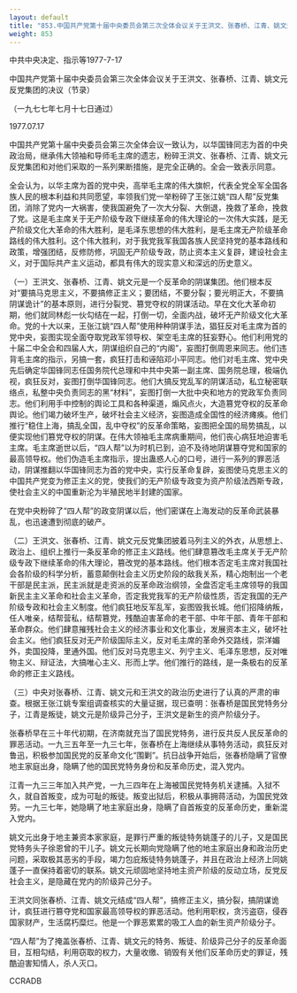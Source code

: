 ```yaml
---
layout: default
title: "853.中国共产党第十届中央委员会第三次全体会议关于王洪文、张春桥、江青、姚文元反党集团的决议（节录）"
weight: 853
---
```


中共中央决定、指示等1977-7-17

中国共产党第十届中央委员会第三次全体会议关于王洪文、张春桥、江青、姚文元反党集团的决议（节录）

（一九七七年七月十七日通过）

1977.07.17

中国共产党第十届中央委员会第三次全体会议一致认为，以华国锋同志为首的中央政治局，继承伟大领袖和导师毛主席的遗志，粉碎王洪文、张春桥、江青、姚文元反党集团和对他们采取的一系列果断措施，是完全正确的。全会一致表示同意。

全会认为，以华主席为首的党中央，高举毛主席的伟大旗帜，代表全党全军全国各族人民的根本利益和共同愿望，率领我们党一举粉碎了王张江姚“四人帮”反党集团，消除了党内一大祸害，使我国避免了一次大分裂、大倒退，挽救了革命，挽救了党。这是毛主席关于无产阶级专政下继续革命的伟大理论的一次伟大实践，是无产阶级文化大革命的伟大胜利，是毛泽东思想的伟大胜利，是毛主席无产阶级革命路线的伟大胜利。这个伟大胜利，对于我党我军我国各族人民坚持党的基本路线和政策，增强团结，反修防修，巩固无产阶级专政，防止资本主义复辟，建设社会主义，对于国际共产主义运动，都具有伟大的现实意义和深远的历史意义。

（一）王洪文、张春桥、江青、姚文元是一个反革命的阴谋集团。他们根本反对“要搞马克思主义，不要搞修正主义；要团结，不要分裂；要光明正大，不要搞阴谋诡计”的基本原则，进行分裂党、篡党夺权的阴谋活动。早在文化大革命初期，他们就同林彪一伙勾结在一起，打倒一切，全面内战，破坏无产阶级文化大革命。党的十大以来，王张江姚“四人帮”使用种种阴谋手法，猖狂反对毛主席为首的党中央，妄图实现全面夺取党政军领导权、架空毛主席的狂妄野心。他们利用党的十届二中全会和四届人大，阴谋组织自己的“内阁”，妄图打倒周恩来同志。他们违背毛主席的指示，另搞一套，疯狂打击和诬陷邓小平同志。他们对毛主席、党中央先后确定华国锋同志任国务院代总理和中共中央第一副主席、国务院总理，极端仇视，疯狂反对，妄图打倒华国锋同志。他们大搞反党乱军的阴谋活动，私立秘密联络点，私整中央负责同志的黑“材料”，妄图打倒一大批中央和地方的党政军负责同志。他们利用手中控制的舆论工具和各种渠道，煽风点火，大造篡党夺权的反革命舆论。他们竭力破坏生产，破坏社会主义经济，妄图造成全国性的经济瘫痪。他们推行“稳住上海，搞乱全国，乱中夺权”的反革命策略，妄图把全国的局势搞乱，以便实现他们篡党夺权的阴谋。在伟大领袖毛主席病重期间，他们丧心病狂地迫害毛主席。毛主席逝世以后，“四人帮”以为时机已到，迫不及待地阴谋篡夺党和国家的最高领导权。他们伪造毛主席指示，提出蛊惑人心的口号，进行一系列的罪恶活动，阴谋推翻以华国锋同志为首的党中央，实行反革命复辟，妄图使马克思主义的中国共产党变为修正主义的党，使我们的无产阶级专政变为资产阶级法西斯专政，使社会主义的中国重新沦为半殖民地半封建的国家。

在党中央粉碎了“四人帮”的政变阴谋以后，他们密谋在上海发动的反革命武装暴乱，也迅速遭到彻底的破产。

（二）王洪文、张春桥、江青、姚文元反党集团披着马列主义的外衣，从思想上、政治上、组织上推行一条反革命的修正主义路线。他们肆意篡改毛主席关于无产阶级专政下继续革命的伟大理论，篡改党的基本路线。他们根本否定毛主席对我国社会各阶级的科学分析，蓄意颠倒社会主义历史阶段的敌我关系，精心炮制出一个老干部是民主派，民主派就是走资派的反革命政治纲领，全盘否定毛主席领导的我国新民主主义革命和社会主义革命，否定我党我军的无产阶级性质，否定我国的无产阶级专政和社会主义制度。他们疯狂地反军乱军，妄图毁我长城。他们招降纳叛，任人唯亲，结帮营私，结帮篡党，残酷迫害革命的老干部、中年干部、青年干部和革命群众。他们肆意摧残社会主义的经济事业和文化事业，发展资本主义，破坏社会主义。他们疯狂反对无产阶级国际主义，反对毛主席的革命外交路线，崇洋媚外，卖国投降，里通外国。他们反对马克思主义、列宁主义、毛泽东思想，反对唯物主义、辩证法，大搞唯心主义、形而上学。他们推行的路线，是一条极右的反革命的修正主义路线。

（三）中央对张春桥、江青、姚文元和王洪文的政治历史进行了认真的严肃的审查。根据王张江姚专案组调查核实的大量证据，现已查明：张春桥是国民党特务分子，江青是叛徒，姚文元是阶级异己分子，王洪文是新生的资产阶级分子。

张春桥早在三十年代初期，在济南就充当了国民党特务，进行反共反人民反革命的罪恶活动。一九三五年至一九三七年，张春桥在上海继续从事特务活动，疯狂反对鲁迅，积极参加国民党的反革命文化“围剿”。抗日战争开始后，张春桥隐瞒了官僚地主家庭出身，隐瞒了他的国民党特务身份和反革命历史，混入党内。

江青一九三三年加入共产党，一九三四年在上海被国民党特务机关逮捕。入狱不久，就自首叛变，成为可耻的叛徒。叛变出狱后，积极从事拥蒋活动，为国民党效劳。一九三七年，她隐瞒了地主家庭出身，隐瞒了自首叛变的反革命历史，重新混入党内。

姚文元出身于地主兼资本家家庭，是罪行严重的叛徒特务姚蓬子的儿子，又是国民党特务头子徐恩曾的干儿子。姚文元长期向党隐瞒了他的地主家庭出身和政治历史问题，采取极其恶劣的手段，竭力包庇叛徒特务姚蓬子，并且在政治上经济上同姚蓬子一直保持着密切的联系。姚文元顽固地坚持地主资产阶级的反动立场，反党反社会主义，是隐藏在党内的阶级异己分子。

王洪文同张春桥、江青、姚文元结成“四人帮”，搞修正主义，搞分裂，搞阴谋诡计，疯狂进行篡夺党和国家最高领导权的罪恶活动。他利用职权，贪污盗窃，侵吞国家财产，生活腐朽糜烂。他是一个罪恶累累的吸工人血的新生资产阶级分子。

“四人帮”为了掩盖张春桥、江青、姚文元的特务、叛徒、阶级异己分子的反革命面目，互相勾结，利用窃取的权力，大量收缴、销毁有关他们反革命历史的罪证，残酷迫害知情人，杀人灭口。

CCRADB

